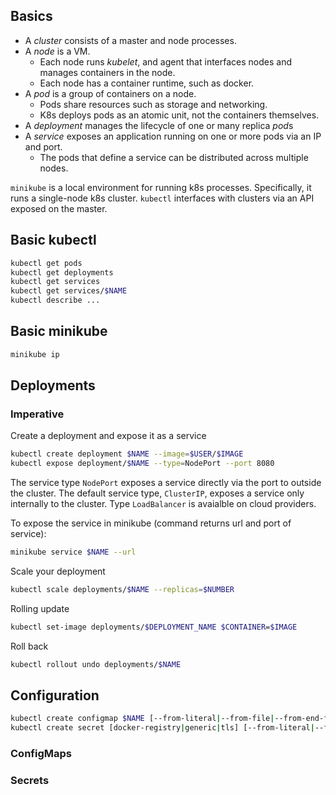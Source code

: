 ## Basics

* A *cluster* consists of a master and node processes.
* A *node* is a VM.
  * Each node runs *kubelet*, and agent that interfaces nodes and manages containers in the node.
  * Each node has a container runtime, such as docker.
* A *pod* is a group of containers on a node.
  * Pods share resources such as storage and networking.
  * K8s deploys pods as an atomic unit, not the containers themselves.
* A *deployment* manages the lifecycle of one or many replica *pod*s
* A *service* exposes an application running on one or more pods via an IP and port.
  * The pods that define a service can be distributed across multiple nodes.

`minikube` is a local environment for running k8s processes. Specifically, it runs a single-node k8s cluster.
`kubectl` interfaces with clusters via an API exposed on the master.

## Basic kubectl

```sh
kubectl get pods
kubectl get deployments
kubectl get services
kubectl get services/$NAME
kubectl describe ...
```

## Basic minikube

```sh
minikube ip
```

## Deployments

### Imperative

Create a deployment and expose it as a service

```sh
kubectl create deployment $NAME --image=$USER/$IMAGE
kubectl expose deployment/$NAME --type=NodePort --port 8080
```

The service type `NodePort` exposes a service directly via the port to outside the cluster. The default service type, `ClusterIP`, exposes a service only internally to the cluster. Type `LoadBalancer` is avaialble on cloud providers.

To expose the service in minikube (command returns url and port of service):

```sh
minikube service $NAME --url
```

Scale your deployment

```sh
kubectl scale deployments/$NAME --replicas=$NUMBER
```

Rolling update

```sh
kubectl set-image deployments/$DEPLOYMENT_NAME $CONTAINER=$IMAGE
```

Roll back

```sh
kubectl rollout undo deployments/$NAME
```

## Configuration

```sh
kubectl create configmap $NAME [--from-literal|--from-file|--from-end-file] $SOURCE
kubectl create secret [docker-registry|generic|tls] [--from-literal|--from-file|--from-end-file] $SOURCE
```

### ConfigMaps

### Secrets
